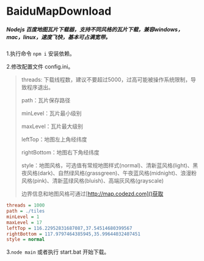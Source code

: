 # BaiduMapDownload

##### Nodejs 百度地图瓦片下载器，支持不同风格的瓦片下载，兼容windows，mac，linux，速度飞快，基本可占满宽带。

1.执行命令 `npm i` 安装依赖。

2.修改配置文件 config.ini。

> threads: 下载线程数，建议不要超过5000，过高可能被操作系统限制，导致程序退出。
>
> path：瓦片保存路径
>
> minLevel：瓦片最小级别
>
> maxLevel：瓦片最大级别
>
> leftTop：地图左上角经纬度
>
> rightBottom：地图右下角经纬度
>
> style：地图风格，可选值有常规地图样式(normal)、清新蓝风格(light)、黑夜风格(dark)、自然绿风格(grassgreen)、午夜蓝风格(midnight)、浪漫粉风格(pink)、清新蓝绿风格(bluish)、高端灰风格(grayscale)
>
> 边界信息和地图风格可通过[http://map.codezd.com]()获取

```ini
threads = 1000
path = ./tiles
minLevel = 1
maxLevel = 17
leftTop = 116.22952831687087,37.54514680399567
rightBottom = 117.9797464385945,35.99644032407451
style = normal
```

3.`node main` 或者执行 start.bat 开始下载。
